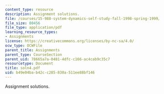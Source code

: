 ```yaml
---
content_type: resource
description: Assignment solutions.
file: /courses/15-988-system-dynamics-self-study-fall-1998-spring-1999/b49e04bab42cc285830a511ee88bf146_soln4.pdf
file_size: 80456
file_type: application/pdf
learning_resource_types:
- Assignments
license: https://creativecommons.org/licenses/by-nc-sa/4.0/
ocw_type: OCWFile
parent_title: Assignments
parent_type: CourseSection
parent_uid: 78665a7a-0481-4dfc-c166-ac4cab9c35c7
resourcetype: Document
title: soln4.pdf
uid: b49e04ba-b42c-c285-830a-511ee88bf146
---
```

Assignment solutions.